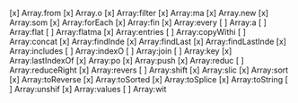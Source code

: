 [x] Array.from
[x] Array.o
[x] Array:filter
[x] Array:ma
[x] Array.new
[x] Array:som
[x] Array:forEach
[x] Array:fin
[x] Array:every
[ ] Array:a
[ ] Array:flat
[ ] Array:flatma
[x] Array:entries
[ ] Array:copyWithi
[ ] Array:concat
[x] Array:findInde
[x] Array:findLast
[x] Array:findLastInde
[x] Array:includes
[ ] Array:indexO
[ ] Array:join
[ ] Array:key
[x] Array:lastIndexOf
[x] Array:po
[x] Array:push
[x] Array:reduc
[ ] Array:reduceRight
[x] Array:revers
[ ] Array:shift
[x] Array:slic
[x] Array:sort
[x] Array:toReverse
[x] Array:toSorted
[x] Array:toSplice
[x] Array:toString
[ ] Array:unshif
[x] Array:values
[ ] Array:wit